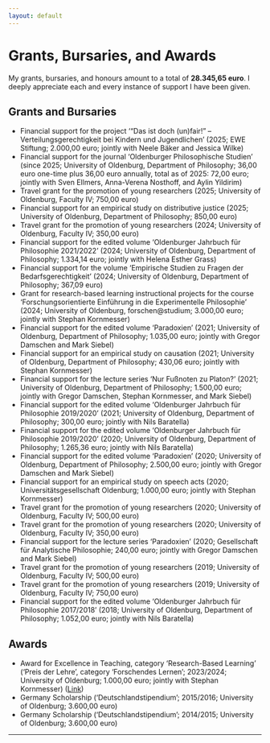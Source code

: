 ```yaml
---
layout: default
---
```


# Grants, Bursaries, and Awards

My grants, bursaries, and honours amount to a total of **28.345,65 euro**. I deeply appreciate each and every instance of support I have been given.

## Grants and Bursaries
+ Financial support for the project ‘“Das ist doch (un)fair!” – Verteilungsgerechtigkeit bei Kindern und Jugendlichen’ (2025; EWE Stiftung; 2.000,00 euro; jointly with Neele Bäker and Jessica Wilke)
+ Financial support for the journal ‘Oldenburger Philosophische Studien’ (since 2025; University of Oldenburg, Department of Philosophy; 36,00 euro one-time plus 36,00 euro annually, total as of 2025: 72,00 euro; jointly with Sven Ellmers, Anna-Verena Nosthoff, and Aylin Yildirim)
+ Travel grant for the promotion of young researchers (2025; University of Oldenburg, Faculty IV; 750,00 euro)
+ Financial support for an empirical study on distributive justice (2025; University of Oldenburg, Department of Philosophy; 850,00 euro)
+ Travel grant for the promotion of young researchers (2024; University of Oldenburg, Faculty IV; 350,00 euro)
+ Financial support for the edited volume ‘Oldenburger Jahrbuch für Philosophie 2021/2022’ (2024; University of Oldenburg, Department of Philosophy; 1.334,14 euro; jointly with Helena Esther Grass)
+ Financial support for the volume ‘Empirische Studien zu Fragen der Bedarfsgerechtigkeit’ (2024; University of Oldenburg, Department of Philosophy; 367,09 euro)
+ Grant for research-based learning instructional projects for the course ‘Forschungsorientierte Einführung in die Experimentelle Philosophie’ (2024; University of Oldenburg, forschen@studium; 3.000,00 euro; jointly with Stephan Kornmesser)
+ Financial support for the edited volume ‘Paradoxien’ (2021; University of Oldenburg, Department of Philosophy; 1.035,00 euro; jointly with Gregor Damschen and Mark Siebel)
+ Financial support for an empirical study on causation (2021; University of Oldenburg, Department of Philosophy; 430,06 euro; jointly with Stephan Kornmesser)
+ Financial support for the lecture series ‘Nur Fußnoten zu Platon?’ (2021; University of Oldenburg, Department of Philosophy; 1.500,00 euro; jointly with Gregor Damschen, Stephan Kornmesser, and Mark Siebel)
+ Financial support for the edited volume ‘Oldenburger Jahrbuch für Philosophie 2019/2020’ (2021; University of Oldenburg, Department of Philosophy; 300,00 euro; jointly with Nils Baratella)
+ Financial support for the edited volume ‘Oldenburger Jahrbuch für Philosophie 2019/2020’ (2020; University of Oldenburg, Department of Philosophy; 1.265,36 euro; jointly with Nils Baratella)
+ Financial support for the edited volume ‘Paradoxien’ (2020; University of Oldenburg, Department of Philosophy; 2.500,00 euro; jointly with Gregor Damschen and Mark Siebel)
+ Financial support for an empirical study on speech acts (2020; Universitätsgesellschaft Oldenburg; 1.000,00 euro; jointly with Stephan Kornmesser)
+ Travel grant for the promotion of young researchers (2020; University of Oldenburg, Faculty IV; 500,00 euro)
+ Travel grant for the promotion of young researchers (2020; University of Oldenburg, Faculty IV; 350,00 euro)
+ Financial support for the lecture series ‘Paradoxien’ (2020; Gesellschaft für Analytische Philosophie; 240,00 euro; jointly with Gregor Damschen and Mark Siebel)
+ Travel grant for the promotion of young researchers (2019; University of Oldenburg, Faculty IV; 500,00 euro)
+ Travel grant for the promotion of young researchers (2019; University of Oldenburg, Faculty IV; 750,00 euro)
+ Financial support for the edited volume ‘Oldenburger Jahrbuch für Philosophie 2017/2018’ (2018; University of Oldenburg, Department of Philosophy; 1.052,00 euro; jointly with Nils Baratella)

## Awards

+ Award for Excellence in Teaching, category ‘Research-Based Learning’ (‘Preis der Lehre’, category ‘Forschendes Lernen’; 2023/2024; University of Oldenburg; 1.000,00 euro; jointly with Stephan Kornmesser) ([Link](https://uol.de/preisderlehre/preistraegerinnen-2024))
+ Germany Scholarship (‘Deutschlandstipendium’; 2015/2016; University of Oldenburg; 3.600,00 euro)
+ Germany Scholarship (‘Deutschlandstipendium’; 2014/2015; University of Oldenburg; 3.600,00 euro)

***
